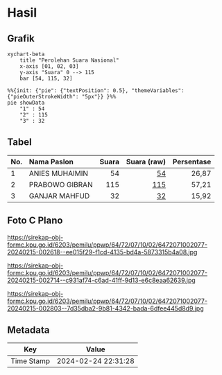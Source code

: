 # Hasil

## Grafik

```mermaid
xychart-beta
    title "Perolehan Suara Nasional"
    x-axis [01, 02, 03]
    y-axis "Suara" 0 --> 115
    bar [54, 115, 32]
```

```mermaid
%%{init: {"pie": {"textPosition": 0.5}, "themeVariables": {"pieOuterStrokeWidth": "5px"}} }%%
pie showData
    "1" : 54
    "2" : 115
    "3" : 32
```

## Tabel

| No. | Nama Paslon    | Suara | Suara (raw) | Persentase |
|:--- |:-------------- | -----:| -----------:| ----------:|
| 1   | ANIES MUHAIMIN | 54    | [54][p-1]   | 26,87      |
| 2   | PRABOWO GIBRAN | 115   | [115][p-2]  | 57,21      |
| 3   | GANJAR MAHFUD  | 32    | [32][p-3]   | 15,92      |


[p-1]: https://github.com/gigit-pemilu/pemilu-2024/blob/main/pilpres/hitung-suara/sub/64-kalimantan-timur/sub/72-kota-samarinda/sub/07-sambutan/sub/1002-sambutan/sub/077-tps/sub/paslon-1.txt
[p-2]: https://github.com/gigit-pemilu/pemilu-2024/blob/main/pilpres/hitung-suara/sub/64-kalimantan-timur/sub/72-kota-samarinda/sub/07-sambutan/sub/1002-sambutan/sub/077-tps/sub/paslon-2.txt
[p-3]: https://github.com/gigit-pemilu/pemilu-2024/blob/main/pilpres/hitung-suara/sub/64-kalimantan-timur/sub/72-kota-samarinda/sub/07-sambutan/sub/1002-sambutan/sub/077-tps/sub/paslon-3.txt

## Foto C Plano

https://sirekap-obj-formc.kpu.go.id/6203/pemilu/ppwp/64/72/07/10/02/6472071002077-20240215-002618--ee015f29-f1cd-4135-bd4a-5873315b4a08.jpg

https://sirekap-obj-formc.kpu.go.id/6203/pemilu/ppwp/64/72/07/10/02/6472071002077-20240215-002714--c931af74-c6ad-41ff-9d13-e6c8eaa62639.jpg

https://sirekap-obj-formc.kpu.go.id/6203/pemilu/ppwp/64/72/07/10/02/6472071002077-20240215-002803--7d35dba2-9b81-4342-bada-6dfee445d8d9.jpg


## Metadata

| Key        | Value               |
| ---------- | ------------------- |
| Time Stamp | 2024-02-24 22:31:28 |



